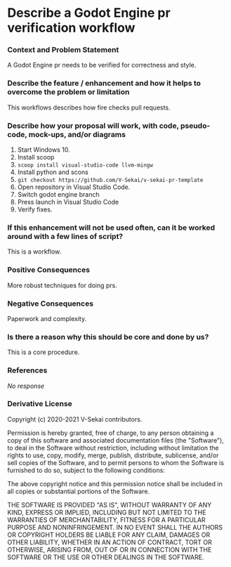 # Describe a Godot Engine pr verification workflow

### Context and Problem Statement

A Godot Engine pr needs to be verified for correctness and style.

### Describe the feature / enhancement and how it helps to overcome the problem or limitation

This workflows describes how fire checks pull requests.

### Describe how your proposal will work, with code, pseudo-code, mock-ups, and/or diagrams

1. Start Windows 10.
1. Install scoop
2. `scoop install visual-studio-code llvm-mingw`
3. Install python and scons
4. `git checkout https://github.com/V-Sekai/v-sekai-pr-template`
5. Open repository in Visual Studio Code.
6. Switch godot engine branch
7. Press launch in Visual Studio Code
8. Verify fixes.

### If this enhancement will not be used often, can it be worked around with a few lines of script?

This is a workflow.

### Positive Consequences

More robust techniques for doing prs.

### Negative Consequences

Paperwork and complexity.

### Is there a reason why this should be core and done by us?

This is a core procedure.

### References

_No response_

### Derivative License

Copyright (c) 2020-2021 V-Sekai contributors.

Permission is hereby granted, free of charge, to any person obtaining a copy
of this software and associated documentation files (the "Software"), to deal
in the Software without restriction, including without limitation the rights
to use, copy, modify, merge, publish, distribute, sublicense, and/or sell
copies of the Software, and to permit persons to whom the Software is
furnished to do so, subject to the following conditions:

The above copyright notice and this permission notice shall be included in all
copies or substantial portions of the Software.

THE SOFTWARE IS PROVIDED "AS IS", WITHOUT WARRANTY OF ANY KIND, EXPRESS OR
IMPLIED, INCLUDING BUT NOT LIMITED TO THE WARRANTIES OF MERCHANTABILITY,
FITNESS FOR A PARTICULAR PURPOSE AND NONINFRINGEMENT. IN NO EVENT SHALL THE
AUTHORS OR COPYRIGHT HOLDERS BE LIABLE FOR ANY CLAIM, DAMAGES OR OTHER
LIABILITY, WHETHER IN AN ACTION OF CONTRACT, TORT OR OTHERWISE, ARISING FROM,
OUT OF OR IN CONNECTION WITH THE SOFTWARE OR THE USE OR OTHER DEALINGS IN THE
SOFTWARE.
